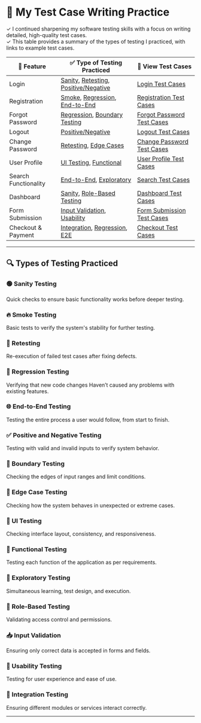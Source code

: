 # 🧪 My Test Case Writing Practice 

✓ I continued sharpening my software testing skills with a focus on writing detailed, high-quality test cases. <br>
✓ This table provides a summary of the types of testing I practiced, with links to example test cases.

| 🚀 Feature              | ✅ Type of Testing Practiced                                               | 🔗 View Test Cases                                      |
|------------------------|---------------------------------------------------------------------------|--------------------------------------------------------|
| Login                  | [Sanity](https://pratiks-desk.site/test-cases/form/login_testcases/#sanity-testing), [Retesting](https://pratiks-desk.site/test-cases/form/login_testcases/#retesting), [Positive/Negative](https://pratiks-desk.site/test-cases/form/login_testcases/#positive-testcases)     | [Login Test Cases](https://pratiks-desk.site/test-cases/form/login_testcases/#testcases)                |
| Registration           | [Smoke](https://pratiks-desk.site/test-cases/form/registration_testcases/#smoke-testing), [Regression](https://pratiks-desk.site/test-cases/form/registration_testcases/#regression-testing), [End-to-End](https://pratiks-desk.site/test-cases/form/registration_testcases/#end-to-end-testing) | [Registration Test Cases](https://pratiks-desk.site/test-cases/form/registration_testcases/#testcases)  |
| Forgot Password        | [Regression](https://pratiks-desk.site/test-cases/form/registration_testcases/#regression), [Boundary Testing](https://pratiks-desk.site/test-cases/form/registration_testcases/#boundary-testing)          | [Forgot Password Test Cases](https://pratiks-desk.site/test-cases/form/registration_testcases/#testcases)     |
| Logout                 | [Positive/Negative](https://pratiks-desk.site/test-cases/form/registration_testcases/#positive-testing)                        | [Logout Test Cases](https://pratiks-desk.site/test-cases/form/registration_testcases/#testcases)              |
| Change Password        | [Retesting](https://pratiks-desk.site/test-cases/form/registration_testcases/#retesting), [Edge Cases](https://pratiks-desk.site/test-cases/form/registration_testcases/#edge-case-testing)                  | [Change Password Test Cases](https://pratiks-desk.site/test-cases/form/registration_testcases/#testcases/)     |
| User Profile           | [UI Testing](https://pratiks-desk.site/test-cases/form/registration_testcases/#ui-testing), [Functional](https://pratiks-desk.site/test-cases/form/registration_testcases/#functional-testing)               | [User Profile Test Cases](https://pratiks-desk.site/test-cases/form/registration_testcases/#testcases)       |
| Search Functionality   | [End-to-End](https://pratiks-desk.site/test-cases/form/registration_testcases/#end-to-end-testing), [Exploratory](https://pratiks-desk.site/test-cases/form/registration_testcases/#exploratory-testing)     | [Search Test Cases](https://pratiks-desk.site/test-cases/form/registration_testcases/#testcases)              |
| Dashboard              | [Sanity](https://pratiks-desk.site/test-cases/form/registration_testcases/#sanity-testing), [Role-Based Testing](https://pratiks-desk.site/test-cases/form/registration_testcases/#role-based-testing)       | [Dashboard Test Cases](https://pratiks-desk.site/test-cases/form/registration_testcases/#testcases/)        |
| Form Submission        | [Input Validation](https://pratiks-desk.site/test-cases/form/registration_testcases/#input-validation), [Usability](https://pratiks-desk.site/test-cases/form/registration_testcases/#usability-testing)     | [Form Submission Test Cases](https://pratiks-desk.site/test-cases/form/registration_testcases/testcases/)       |
| Checkout & Payment     | [Integration](https://pratiks-desk.site/test-cases/form/registration_testcases/#integration-testing), [Regression](https://pratiks-desk.site/test-cases/form/registration_testcases/#regression), [E2E](https://pratiks-desk.site/test-cases/form/registration_testcases/#end-to-end-testing) | [Checkout Test Cases](https://pratiks-desk.site/test-cases/form/registration_testcases/#testcases/)          |

---

## 🔍 Types of Testing Practiced

### 🟢 Sanity Testing
Quick checks to ensure basic functionality works before deeper testing.

### 🔥 Smoke Testing
Basic tests to verify the system's stability for further testing.

### 🔁 Retesting
Re-execution of failed test cases after fixing defects.

### 🔄 Regression Testing
Verifying that new code changes Haven’t caused any problems with existing features.

### 🌐 End-to-End Testing
Testing the entire process a user would follow, from start to finish.

### ✅ Positive and Negative Testing
Testing with valid and invalid inputs to verify system behavior.

### 📐 Boundary Testing
Checking the edges of input ranges and limit conditions.

### 🎯 Edge Case Testing
Checking how the system behaves in unexpected or extreme cases.

### 🎨 UI Testing
Checking interface layout, consistency, and responsiveness.

### 🧩 Functional Testing
Testing each function of the application as per requirements.

### 🧪 Exploratory Testing
Simultaneous learning, test design, and execution.

### 👥 Role-Based Testing
Validating access control and permissions.

### 📥 Input Validation
Ensuring only correct data is accepted in forms and fields.

### 🧠 Usability Testing
Testing for user experience and ease of use.

### 🔗 Integration Testing
Ensuring different modules or services interact correctly.

---
